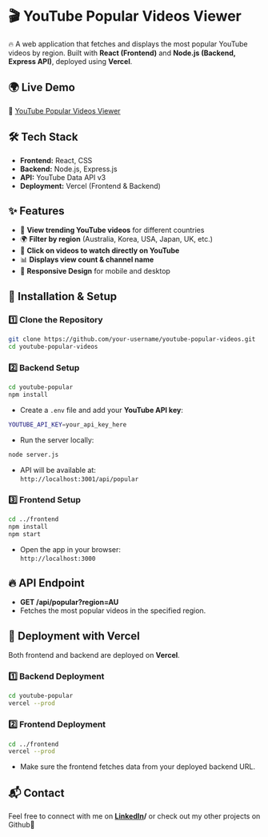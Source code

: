 
# 🎬 YouTube Popular Videos Viewer

🔥 A web application that fetches and displays the most popular YouTube videos by region. Built with **React (Frontend)** and **Node.js (Backend, Express API)**, deployed using **Vercel**.

## 🌍 Live Demo
🔗 [YouTube Popular Videos Viewer](https://youtube-popular-frontend.vercel.app)

## 🛠 Tech Stack
- **Frontend:** React, CSS
- **Backend:** Node.js, Express.js
- **API:** YouTube Data API v3
- **Deployment:** Vercel (Frontend & Backend)

## ✨ Features
- 🔎 **View trending YouTube videos** for different countries
- 🌍 **Filter by region** (Australia, Korea, USA, Japan, UK, etc.)
- 🎥 **Click on videos to watch directly on YouTube**
- 📊 **Displays view count & channel name**
- 📱 **Responsive Design** for mobile and desktop

## 🚀 Installation & Setup
### **1️⃣ Clone the Repository**
```sh
git clone https://github.com/your-username/youtube-popular-videos.git
cd youtube-popular-videos
```

### **2️⃣ Backend Setup**
```sh
cd youtube-popular
npm install
```
- Create a `.env` file and add your **YouTube API key**:
```sh
YOUTUBE_API_KEY=your_api_key_here
```
- Run the server locally:
```sh
node server.js
```
- API will be available at:  
  `http://localhost:3001/api/popular`

### **3️⃣ Frontend Setup**
```sh
cd ../frontend
npm install
npm start
```
- Open the app in your browser:  
  `http://localhost:3000`

## 🔥 API Endpoint
- **GET /api/popular?region=AU**
- Fetches the most popular videos in the specified region.

## 🎯 Deployment with Vercel
Both frontend and backend are deployed on **Vercel**.  

### **1️⃣ Backend Deployment**
```sh
cd youtube-popular
vercel --prod
```
### **2️⃣ Frontend Deployment**
```sh
cd ../frontend
vercel --prod
```
- Make sure the frontend fetches data from your deployed backend URL.

## 📬 Contact
Feel free to connect with me on **[LinkedIn](https://www.linkedin.com/in/subinchoo0514)/** or check out my other projects on Github🚀
```
